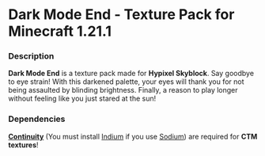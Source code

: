 # Dark Mode End - Texture Pack for Minecraft 1.21.1
### Description
**Dark Mode End** is a texture pack made for **Hypixel Skyblock**.
Say goodbye to eye strain! With this darkened palette, your eyes will thank you for not being assaulted by blinding brightness. Finally, a reason to play longer without feeling like you just stared at the sun!

### Dependencies
[**Continuity**](https://modrinth.com/mod/continuity) (You must install [Indium](https://modrinth.com/mod/indium) if you use [Sodium](https://modrinth.com/mod/sodium)) are required for **CTM textures**!
